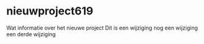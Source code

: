 # nieuwproject619

Wat informatie over het nieuwe project
Dit is een wijziging
nog een wijziging
een derde wijziging

